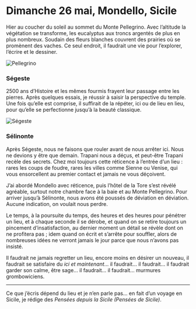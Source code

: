 # Dimanche 26 mai, Mondello, Sicile

Hier au coucher du soleil au sommet du Monte Pellegrino. Avec l’altitude la végétation se transforme, les eucalyptus aux troncs argentés de plus en plus nombreux. Soudain des fleurs blanches couvrent des prairies où se promènent des vaches. Ce seul endroit, il faudrait une vie pour l’explorer, l’écrire et le dessiner.

![Pellegrino](https://tcrouzet.com/images_tc/2015/11/Pellegrino.jpg)

### Ségeste

2500 ans d’Histoire et les mêmes fourmis frayent leur passage entre les pierres. Après quelques essais, je réussir à saisir la perspective du temple. Une fois qu’elle est comprise, il suffirait de la répéter, ici ou de lieu en lieu, pour qu’elle se perfectionne jusqu’à la beauté classique.

![Ségeste](https://tcrouzet.com/images_tc/2015/11/segeste1.jpg)

### Sélinonte

Après Ségeste, nous ne faisons que rouler avant de nous arrêter ici. Nous ne devions y être que demain. Trapani nous a déçus, et peut-être Trapani recèle des secrets. Chez moi toujours cette réticence à l’entrée d’un lieu : rares les coups de foudre, rares les villes comme Sienne ou Venise, qui vous ensorcellent au premier contact et jamais ne vous déçoivent.

J’ai abordé Mondello avec réticence, puis l’hôtel de la Tore s’est révélé agréable, surtout notre chambre face à la baie et au Monte Pellegrino. Pour arriver jusqu’à Sélinonte, nous avons été poussés de déviation en déviation. Aucune indication, on voulait nous perdre.

Le temps, à la poursuite du temps, des heures et des heures pour pénétrer un lieu, et à chaque seconde il se dérobe, et quand on se retire toujours un pincement d’insatisfaction, au dernier moment un détail se révèle dont on ne profitera pas ; idem quand on écrit et s’arrête pour souffler, alors de nombreuses idées ne verront jamais le jour parce que nous n’avons pas insisté.

Il faudrait ne jamais regretter un lieu, encore moins en désirer un nouveau, il faudrait se satisfaire du *ici et maintenant*… il faudrait… il faudrait… il faudrait garder son calme, être sage… il faudrait… il faudrait… murmures grombowiciens.

---

Ce que j’écris dépend du lieu et je n’en parle pas… en fait d’un voyage en Sicile, je rédige des *Pensées depuis la Sicile (Pensées de Sicile)*.